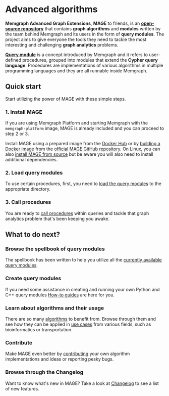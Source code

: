 # Advanced algorithms

**Memgraph Advanced Graph Extensions**, **MAGE** to friends, is an [**open-source
repository**](https://github.com/memgraph/mage) that contains **graph algorithms** and **modules** written by the
team behind Memgraph and its users in the form of **query modules**. The project
aims to give everyone the tools they need to tackle the most interesting and
challenging **graph analytics** problems.

[**Query
module**](/advanced-algorithms/available-algorithms/available-algorithms)
is a concept introduced by Memgraph and it refers to user-defined procedures,
grouped into modules that extend the **Cypher query language**. Procedures are
implementations of various algorithms in multiple programming languages and they
are all runnable inside Memgraph.

## Quick start

Start utilizing the power of MAGE with these simple steps.

### 1. Install MAGE

If you are using Memgraph Platform and starting Memgraph with the
`memgraph-platform` image, MAGE is already included and you can proceed to
step 2 or 3.

Install MAGE using a prepared image from the [Docker
Hub](/advanced-algorithms/install-mage) or by [building a Docker
image](/advanced-algorithms/install-mage) from the [official MAGE GitHub
repository](https://github.com/memgraph/mage). On Linux, you can also [install
MAGE from source](/advanced-algorithms/install-mage) but be aware you will also need to
install additional
dependencies.

### 2. Load query modules

To use certain procedures, first, you need to [load the query modules](/custom-query-modules/manage-query-modules) to the
appropriate directory. 

### 3. Call procedures

You are ready to [call procedures](/advanced-algorithms/run-algorithms) within queries and tackle that graph analytics
problem that's been keeping you awake. 

## What to do next?

### Browse the spellbook of query modules

The spellbook has been written to help you utilize all the [currently
available query modules](/advanced-algorithms/available-algorithms).

### Create query modules

If you need some assistance in creating and running your own Python and C++
query modules [How-to guides](/custom-query-modules/cpp) are here for you. 

### Learn about algorithms and their usage

There are so many
[algorithms](/advanced-algorithms/available-algorithms/betweenness_centrality)
to benefit from. Browse through them and see how they can be applied in [use
cases](/use-cases/bioinformatics.md) from various fields, such as bioinformatics or
transportation. 

### Contribute

Make MAGE even better by [contributing](/custom-query-modules/contributing) your own algorithm implementations and ideas or reporting pesky bugs. 

### Browse through the Changelog

Want to know what's new in MAGE? Take a look at [Changelog](/release-notes)
to see a list of new features.

